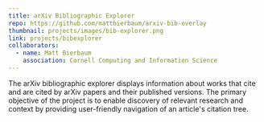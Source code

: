 ```yaml
---
title: arXiv Bibliographic Explorer
repo: https://github.com/mattbierbaum/arxiv-bib-overlay
thumbnail: projects/images/bib-explorer.png
link: projects/bibexplorer
collaborators:
  - name: Matt Bierbaum
    association: Cornell Computing and Information Science
---
```

The arXiv bibliographic explorer displays information about works that cite and
are cited by arXiv papers and their published versions. The primary objective
of the project is to enable discovery of relevant research and context by
providing user-friendly navigation of an article's citation tree.

